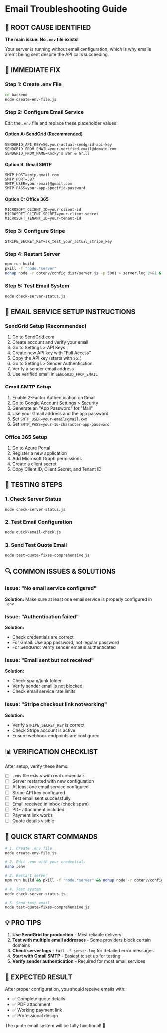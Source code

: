 # Email Troubleshooting Guide

## 🚨 **ROOT CAUSE IDENTIFIED**

**The main issue: No `.env` file exists!**

Your server is running without email configuration, which is why emails aren't being sent despite the API calls succeeding.

## 🔧 **IMMEDIATE FIX**

### **Step 1: Create .env File**
```bash
cd backend
node create-env-file.js
```

### **Step 2: Configure Email Service**
Edit the `.env` file and replace these placeholder values:

#### **Option A: SendGrid (Recommended)**
```env
SENDGRID_API_KEY=SG.your-actual-sendgrid-api-key
SENDGRID_FROM_EMAIL=your-verified-email@domain.com
SENDGRID_FROM_NAME=Kocky's Bar & Grill
```

#### **Option B: Gmail SMTP**
```env
SMTP_HOST=smtp.gmail.com
SMTP_PORT=587
SMTP_USER=your-email@gmail.com
SMTP_PASS=your-app-specific-password
```

#### **Option C: Office 365**
```env
MICROSOFT_CLIENT_ID=your-client-id
MICROSOFT_CLIENT_SECRET=your-client-secret
MICROSOFT_TENANT_ID=your-tenant-id
```

### **Step 3: Configure Stripe**
```env
STRIPE_SECRET_KEY=sk_test_your_actual_stripe_key
```

### **Step 4: Restart Server**
```bash
npm run build
pkill -f "node.*server"
nohup node -r dotenv/config dist/server.js -p 5001 > server.log 2>&1 &
```

### **Step 5: Test Email System**
```bash
node check-server-status.js
```

## 📧 **EMAIL SERVICE SETUP INSTRUCTIONS**

### **SendGrid Setup (Recommended)**
1. Go to [SendGrid.com](https://sendgrid.com)
2. Create account and verify your email
3. Go to Settings > API Keys
4. Create new API key with "Full Access"
5. Copy the API key (starts with `SG.`)
6. Go to Settings > Sender Authentication
7. Verify a sender email address
8. Use verified email in `SENDGRID_FROM_EMAIL`

### **Gmail SMTP Setup**
1. Enable 2-Factor Authentication on Gmail
2. Go to Google Account Settings > Security
3. Generate an "App Password" for "Mail"
4. Use your Gmail address and the app password
5. Set `SMTP_USER=your-email@gmail.com`
6. Set `SMTP_PASS=your-16-character-app-password`

### **Office 365 Setup**
1. Go to [Azure Portal](https://portal.azure.com)
2. Register a new application
3. Add Microsoft Graph permissions
4. Create a client secret
5. Copy Client ID, Client Secret, and Tenant ID

## 🧪 **TESTING STEPS**

### **1. Check Server Status**
```bash
node check-server-status.js
```

### **2. Test Email Configuration**
```bash
node quick-email-check.js
```

### **3. Send Test Quote Email**
```bash
node test-quote-fixes-comprehensive.js
```

## 🔍 **COMMON ISSUES & SOLUTIONS**

### **Issue: "No email service configured"**
**Solution:** Make sure at least one email service is properly configured in `.env`

### **Issue: "Authentication failed"**
**Solution:** 
- Check credentials are correct
- For Gmail: Use app password, not regular password
- For SendGrid: Verify sender email is authenticated

### **Issue: "Email sent but not received"**
**Solution:**
- Check spam/junk folder
- Verify sender email is not blocked
- Check email service rate limits

### **Issue: "Stripe checkout link not working"**
**Solution:**
- Verify `STRIPE_SECRET_KEY` is correct
- Check Stripe account is active
- Ensure webhook endpoints are configured

## 📊 **VERIFICATION CHECKLIST**

After setup, verify these items:

- [ ] `.env` file exists with real credentials
- [ ] Server restarted with new configuration
- [ ] At least one email service configured
- [ ] Stripe API key configured
- [ ] Test email sent successfully
- [ ] Email received in inbox (check spam)
- [ ] PDF attachment included
- [ ] Payment link works
- [ ] Quote details visible

## 🚀 **QUICK START COMMANDS**

```bash
# 1. Create .env file
node create-env-file.js

# 2. Edit .env with your credentials
nano .env

# 3. Restart server
npm run build && pkill -f "node.*server" && nohup node -r dotenv/config dist/server.js -p 5001 > server.log 2>&1 &

# 4. Test system
node check-server-status.js

# 5. Send test email
node test-quote-fixes-comprehensive.js
```

## 💡 **PRO TIPS**

1. **Use SendGrid for production** - Most reliable delivery
2. **Test with multiple email addresses** - Some providers block certain domains
3. **Check server logs** - `tail -f server.log` for detailed error messages
4. **Start with Gmail SMTP** - Easiest to set up for testing
5. **Verify sender authentication** - Required for most email services

## 🎯 **EXPECTED RESULT**

After proper configuration, you should receive emails with:
- ✅ Complete quote details
- ✅ PDF attachment
- ✅ Working payment link
- ✅ Professional design

The quote email system will be fully functional! 🎉

